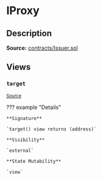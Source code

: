 # IProxy

## Description

**Source:** [contracts/Issuer.sol](https://github.com/Synthetixio/synthetix/tree/v2.75.1-alpha/contracts/Issuer.sol)

## Views

### `target`

<sub>[Source](https://github.com/Synthetixio/synthetix/tree/v2.75.1-alpha/contracts/Issuer.sol#L34)</sub>

??? example "Details"

    **Signature**

    `target() view returns (address)`

    **Visibility**

    `external`

    **State Mutability**

    `view`
